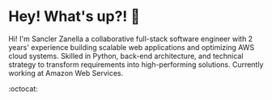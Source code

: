 # Hey! What's up?! :metal:

Hi! I'm Sancler Zanella a collaborative full-stack software engineer with 2 years' experience building scalable web applications and optimizing AWS cloud systems. Skilled in Python, back-end architecture, and technical strategy to transform requirements into high-performing solutions. Currently working at Amazon Web Services.

:octocat:
